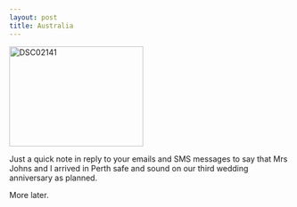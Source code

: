 ```yaml
---
layout: post
title: Australia
---
```





<a href="http://www.flickr.com/photos/johnsyweb/76062391/" title="Photo Sharing"><img src="http://static.flickr.com/6/76062391_c0c73d8146_m.jpg" width="240" height="180" alt="DSC02141" /></a>


Just a quick note in reply to your emails and SMS messages to say that Mrs
Johns and I arrived in Perth safe and sound on our third wedding anniversary
as planned.


More later.



